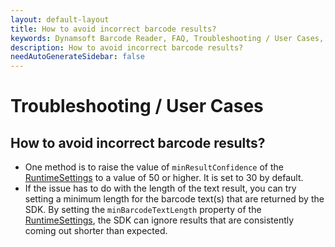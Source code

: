 ```yaml
---
layout: default-layout
title: How to avoid incorrect barcode results?
keywords: Dynamsoft Barcode Reader, FAQ, Troubleshooting / User Cases, avoid incorrect barcode results
description: How to avoid incorrect barcode results?
needAutoGenerateSidebar: false
---
```


# Troubleshooting / User Cases

## How to avoid incorrect barcode results?

- One method is to raise the value of `minResultConfidence` of the [RuntimeSettings](https://www.dynamsoft.com/barcode-reader/programming/javascript/api-reference/interface/RuntimeSettings.html?ver=8.6.0) to a value of 50 or higher. It is set to 30 by default.
- If the issue has to do with the length of the text result, you can try setting a minimum length for the barcode text(s) that are returned by the SDK. By setting the `minBarcodeTextLength` property of the [RuntimeSettings](https://www.dynamsoft.com/barcode-reader/programming/javascript/api-reference/interface/RuntimeSettings.html?ver=8.6.0), the SDK can ignore results that are consistently coming out shorter than expected.
